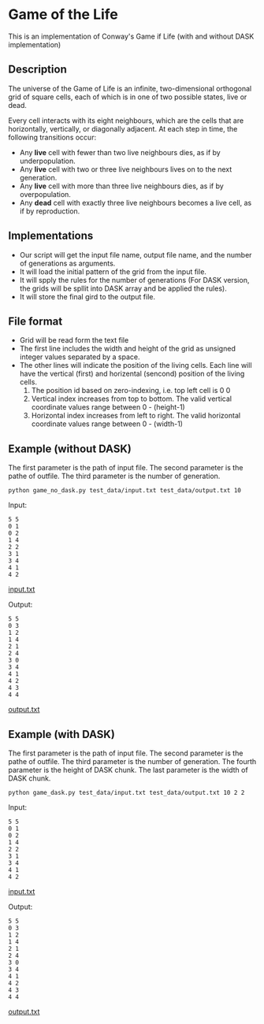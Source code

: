 # Game of the Life
This is an implementation of Conway's Game if Life
(with and without DASK implementation)

## Description
The universe of the Game of Life is an infinite, two-dimensional orthogonal grid of square cells, each of which is in one of two possible states, live or dead.

Every cell interacts with its eight neighbours, which are the cells that are horizontally, vertically, or diagonally adjacent. At each step in time, the following transitions occur:

* Any **live** cell with fewer than two live neighbours dies, as if by underpopulation.
* Any **live** cell with two or three live neighbours lives on to the next generation.
* Any **live** cell with more than three live neighbours dies, as if by overpopulation.
* Any **dead** cell with exactly three live neighbours becomes a live cell, as if by reproduction.

## Implementations
* Our script will get the input file name, output file name, and the number of generations as arguments.
* It will load the initial pattern of the grid from the input file.
* It will spply the rules for the number of generations (For DASK version, the grids will be spllit into DASK array and be applied the rules).
* It will store the final gird to the output file.

## File format
* Grid will be read form the text file
* The first line includes the width and height of the grid as unsigned integer values separated by a space.
* The other lines will indicate the position of the living cells. Each line will have the vertical (first) and horizental (sencond) position of the living cells.
    1. The position id based on zero-indexing, i.e. top left cell is 0 0
    2. Vertical index increases from top to bottom. The valid vertical coordinate values range between 0 - (height-1)
    3. Horizontal index increases from left to right. The valid horizontal coordinate values range between 0 - (width-1)

## Example (without DASK) 
The first parameter is the path of input file. The second parameter is the pathe of outfile. The third parameter is the number of generation.
```
python game_no_dask.py test_data/input.txt test_data/output.txt 10
```
Input:
```
5 5
0 1
0 2
1 4
2 2
3 1
3 4
4 1
4 2
```
[input.txt](test_data/input.txt)

Output:
```
5 5
0 3
1 2
1 4
2 1
2 4
3 0
3 4
4 1
4 2
4 3
4 4
```
[output.txt](test_data/output.txt)

## Example (with DASK) 
The first parameter is the path of input file. The second parameter is the pathe of outfile. The third parameter is the number of generation. The fourth parameter is the height of DASK chunk. The last parameter is the width of DASK chunk.
```
python game_dask.py test_data/input.txt test_data/output.txt 10 2 2
```
Input:
```
5 5
0 1
0 2
1 4
2 2
3 1
3 4
4 1
4 2
```
[input.txt](test_data/input.txt)

Output:
```
5 5
0 3
1 2
1 4
2 1
2 4
3 0
3 4
4 1
4 2
4 3
4 4
```
[output.txt](test_data/output.txt)